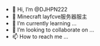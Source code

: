 - 👋 Hi, I’m @DJHPN222
- 👀 Minecraft layfcve服务器服主
- 🌱 I’m currently learning ...
- 💞️ I’m looking to collaborate on ...
- 📫 How to reach me ...

<!---
DJHPN222/DJHPN222 is a ✨ special ✨ repository because its `README.md` (this file) appears on your GitHub profile.
You can click the Preview link to take a look at your changes.
--->
